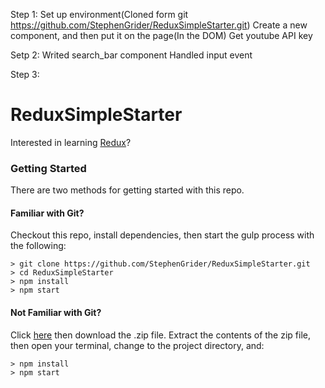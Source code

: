 Step 1:
    Set up environment(Cloned form git https://github.com/StephenGrider/ReduxSimpleStarter.git)
    Create a new component, and then put it on the page(In the DOM)
    Get youtube API key

Setp 2:
    Writed search_bar component
    Handled input event

Step 3:






# ReduxSimpleStarter

Interested in learning [Redux](https://www.udemy.com/react-redux/)?

### Getting Started

There are two methods for getting started with this repo.

#### Familiar with Git?
Checkout this repo, install dependencies, then start the gulp process with the following:

```
> git clone https://github.com/StephenGrider/ReduxSimpleStarter.git
> cd ReduxSimpleStarter
> npm install
> npm start
```

#### Not Familiar with Git?
Click [here](https://github.com/StephenGrider/ReactStarter/releases) then download the .zip file.  Extract the contents of the zip file, then open your terminal, change to the project directory, and:

```
> npm install
> npm start
```
